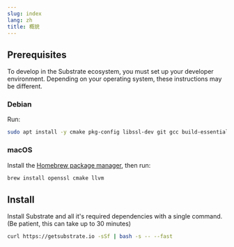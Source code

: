 ```yaml
---
slug: index
lang: zh
title: 概貌
---
```


## Prerequisites

To develop in the Substrate ecosystem, you must set up your developer environment. Depending on your operating system, these instructions may be different.

### Debian

Run:

```bash
sudo apt install -y cmake pkg-config libssl-dev git gcc build-essential clang libclang-dev
```

### macOS

Install the [Homebrew package manager](https://brew.sh/), then run:

```bash
brew install openssl cmake llvm
```

## Install

Install Substrate and all it's required dependencies with a single command. (Be patient, this can take up to 30 minutes)

```bash
curl https://getsubstrate.io -sSf | bash -s -- --fast
```